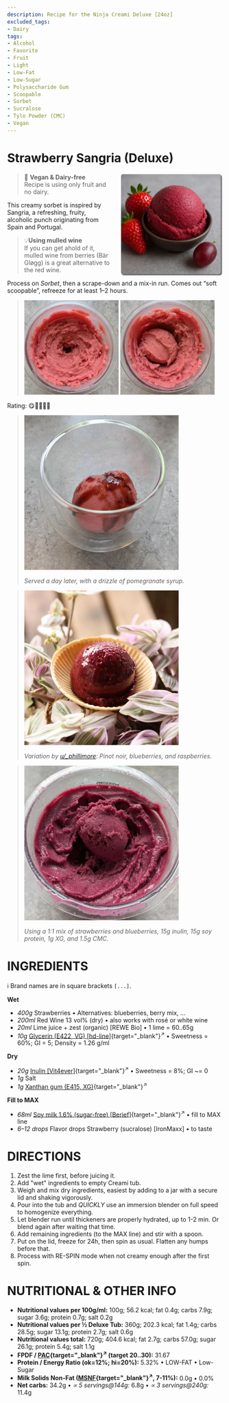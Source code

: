 ```yaml
---
description: Recipe for the Ninja Creami Deluxe [24oz]
excluded_tags:
- Dairy
tags:
- Alcohol
- Favorite
- Fruit
- Light
- Low-Fat
- Low-Sugar
- Polysaccharide Gum
- Scoopable
- Sorbet
- Sucralose
- Tylo Powder (CMC)
- Vegan
---
```

# Strawberry Sangria (Deluxe)
<img style="float: right; margin-left: 1.5em;" width=240 alt="Logo" src="logo-berry-sangria.png" />

> 🌿 **Vegan & Dairy-free**<br />Recipe is using only fruit and no dairy.

This creamy sorbet is inspired by Sangria, a refreshing, fruity, alcoholic punch originating from Spain and Portugal.

>💡**Using mulled wine**<br />If you can get ahold of it, mulled wine from berries (Bär Gløgg) is a great alternative to the red wine.

Process on *Sorbet*, then a scrape-down and a mix-in run.
Comes out “soft scoopable”, refreeze for at least 1–2 hours.

> <img width=220 alt="After Mix-in" src="Strawberry-Sangria_2025-06-14_1.jpg" class="zoomable" />
> <img width=220 alt="Scooped" src="Strawberry-Sangria_2025-06-14_2.jpg" class="zoomable" />

Rating: 😋🍷🍓🍓🍓

> <img width=360 alt="Served" src="Strawberry-Sangria_Scooped_2025-06-15_1.jpg" class="zoomable" /><br />
> 
> *Served a day later, with a drizzle of pomegranate syrup.*

> <img width=360 alt="Variation by u/_phillimore" src="u-_phillimore-pinot-noir-blueberries-raspberries.webp" class="zoomable" /><br />
> 
> *Variation by [u/\_phillimore](https://www.reddit.com/user/_phillimore/): Pinot noir, blueberries, and raspberries.*

> <img width=360 alt="Berry mix and CMC" src="Sangria_2025-07-07_3.jpg" class="zoomable" /><br />
> 
> *Using a 1:1 mix of strawberries and blueberries, 15g inulin, 15g soy protein, 1g XG, and 1.5g CMC.*

# INGREDIENTS

ℹ️ Brand names are in square brackets `[...]`.

**Wet**

  - _400g_ Strawberries • Alternatives: blueberries, berry mix, ...
  - _200ml_ Red Wine 13 vol% (dry) • also works with rosé or white wine
  - _20ml_ Lime juice + zest (organic) [REWE Bio] • 1 lime = 60..65g
  - _10g_ [Glycerin (E422, VG) \[hd-line\]](/ice-creamery/info/ingredients/#vegetable-glycerin-glycerol-vg-e422){target="_blank"}<sup>↗</sup> • Sweetness = 60%; GI = 5; Density = 1.26 g/ml

**Dry**

  - _20g_ [Inulin \[Vit4ever\]](/ice-creamery/info/ingredients/#inulin){target="_blank"}<sup>↗</sup> • Sweetness = 8%; GI ~= 0
  - _1g_ Salt
  - _1g_ [Xanthan gum (E415, XG)](/ice-creamery/info/ingredients/#xanthan-gum-xg-e415){target="_blank"}<sup>↗</sup>

**Fill to MAX**

  - _68ml_ [Soy milk 1.6% (sugar-free) \[Berief\]](/ice-creamery/info/ingredients/#soy-milk){target="_blank"}<sup>↗</sup> • fill to MAX line
  - _6–12 drops_ Flavor drops Strawberry (sucralose) [IronMaxx] • to taste

# DIRECTIONS

 1. Zest the lime first, before juicing it.
 1. Add "wet" ingredients to empty Creami tub.
 1. Weigh and mix dry ingredients, easiest by adding to a jar with a secure lid and shaking vigorously.
 1. Pour into the tub and *QUICKLY* use an immersion blender on full speed to homogenize everything.
 1. Let blender run until thickeners are properly hydrated, up to 1-2 min. Or blend again after waiting that time.
 1. Add remaining ingredients (to the MAX line) and stir with a spoon.
 1. Put on the lid, freeze for 24h, then spin as usual. Flatten any humps before that.
 1. Process with RE-SPIN mode when not creamy enough after the first spin.

# NUTRITIONAL & OTHER INFO
- **Nutritional values per 100g/ml:** 100g; 56.2 kcal; fat 0.4g; carbs 7.9g; sugar 3.6g; protein 0.7g; salt 0.2g
- **Nutritional values per ½ Deluxe Tub:** 360g; 202.3 kcal; fat 1.4g; carbs 28.5g; sugar 13.1g; protein 2.7g; salt 0.6g
- **Nutritional values total:** 720g; 404.6 kcal; fat 2.7g; carbs 57.0g; sugar 26.1g; protein 5.4g; salt 1.1g
- **FPDF / [PAC](/ice-creamery/info/glossary/#potere-anti-congelante-pac){target="_blank"}<sup>↗</sup> (target 20..30):** 31.67
- **Protein / Energy Ratio (ok=12%; hi=20%):** 5.32% • LOW-FAT • Low-Sugar
- **Milk Solids Non-Fat ([MSNF](/ice-creamery/info/glossary/#milk-solids-not-fat-msnf){target="_blank"}<sup>↗</sup>, 7-11%):** 0.0g • 0.0%
- **Net carbs:** 34.2g • *∝ 5 servings@144g:* 6.8g • *∝ 3 servings@240g:* 11.4g
